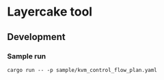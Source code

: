 # Layercake tool

## Development

### Sample run

```
cargo run -- -p sample/kvm_control_flow_plan.yaml
```
